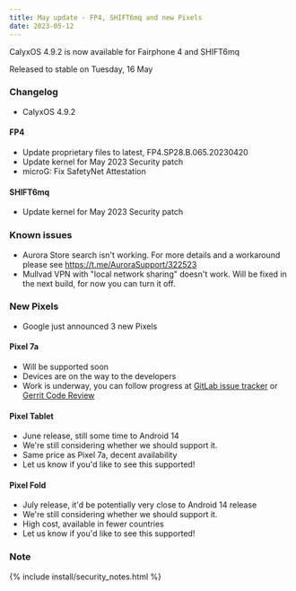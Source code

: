 ```yaml
---
title: May update - FP4, SHIFT6mq and new Pixels
date: 2023-05-12
---
```


CalyxOS 4.9.2 is now available for Fairphone 4 and SHIFT6mq

Released to stable on Tuesday, 16 May

### Changelog
* CalyxOS 4.9.2

#### FP4
* Update proprietary files to latest, FP4.SP28.B.065.20230420
* Update kernel for May 2023 Security patch
* microG: Fix SafetyNet Attestation

#### SHIFT6mq
* Update kernel for May 2023 Security patch

### Known issues
* Aurora Store search isn't working. For more details and a workaround please see <https://t.me/AuroraSupport/322523>
* Mullvad VPN with "local network sharing" doesn't work. Will be fixed in the next build, for now you can turn it off.

### New Pixels
* Google just announced 3 new Pixels

#### Pixel 7a
* Will be supported soon
* Devices are on the way to the developers
* Work is underway, you can follow progress at [GitLab issue tracker](https://gitlab.com/CalyxOS/calyxos/-/issues/1662) or [Gerrit Code Review](https://review.calyxos.org/q/topic:lynx)

#### Pixel Tablet
* June release, still some time to Android 14
* We're still considering whether we should support it.
* Same price as Pixel 7a, decent availability
* Let us know if you'd like to see this supported!

#### Pixel Fold
* July release, it'd be potentially very close to Android 14 release
* We're still considering whether we should support it.
* High cost, available in fewer countries
* Let us know if you'd like to see this supported!

### Note

{% include install/security_notes.html %}
